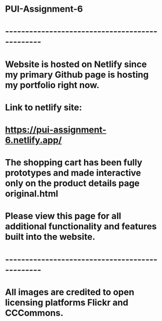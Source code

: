# PUI-Assignment-6

# -----------------------------------------------

# Website is hosted on Netlify since my primary Github page is hosting my portfolio right now.

# Link to netlify site:

# https://pui-assignment-6.netlify.app/

# The shopping cart has been fully prototypes and made interactive only on the product details page original.html

# Please view this page for all additional functionality and features built into the website.

# -----------------------------------------------

# All images are credited to open licensing platforms Flickr and CCCommons.
